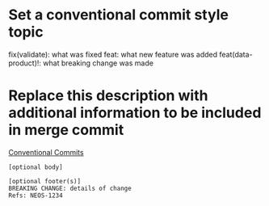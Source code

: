 # Set a conventional commit style topic

fix(validate): what was fixed
feat: what new feature was added
feat(data-product)!: what breaking change was made

# Replace this description with additional information to be included in merge commit

[Conventional Commits](https://www.conventionalcommits.org/en/v1.0.0/)

```
[optional body]

[optional footer(s)]
BREAKING CHANGE: details of change
Refs: NEOS-1234
```
